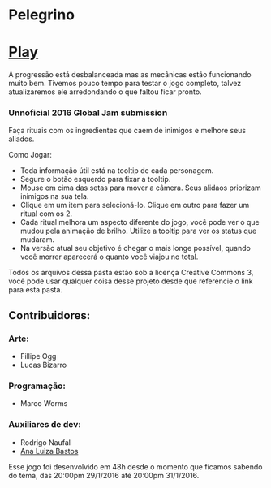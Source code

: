 # Pelegrino

# [Play](http://worms.io/globalJam2016/)

A progressão está desbalanceada mas as mecânicas estão funcionando muito bem. Tivemos pouco tempo para testar o jogo completo, talvez atualizaremos ele arredondando o que faltou ficar pronto.
  
### Unnoficial 2016 Global Jam submission
  
  Faça rituais com os ingredientes que caem de inimigos e melhore seus aliados.
  
  Como Jogar:  
  - Toda informação útil está na tooltip de cada personagem.
  - Segure o botão esquerdo para fixar a tooltip.
  - Mouse em cima das setas para mover a câmera. Seus alidaos priorizam inimigos na sua tela.
  - Clique em um item para selecioná-lo. Clique em outro para fazer um ritual com os 2. 
  - Cada ritual melhora um aspecto diferente do jogo, você pode ver o que mudou pela animação de brilho. Utilize a tooltip para ver os status que mudaram.
  - Na versão atual seu objetivo é chegar o mais longe possível, quando você morrer aparecerá o quanto você viajou no total.
  
  Todos os arquivos dessa pasta estão sob a licença Creative Commons 3, você pode usar qualquer coisa desse projeto desde que referencie o link para esta pasta.
  
## Contribuidores:
  
### Arte:
  - Fillipe Ogg
  - Lucas Bizarro
  
### Programação:
  - Marco Worms
  
### Auxiliares de dev:
  - Rodrigo Naufal
  - [Ana Luiza Bastos](https://github.com/anabastos)
  
  Esse jogo foi desenvolvido em 48h desde o momento que ficamos sabendo do tema, das 20:00pm 29/1/2016 até 20:00pm 31/1/2016.
